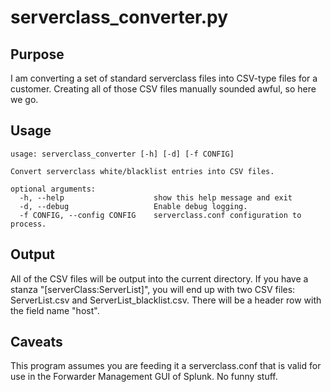 serverclass_converter.py
========================

Purpose
-------

I am converting a set of standard serverclass files into CSV-type files for
a customer. Creating all of those CSV files manually sounded awful, so here
we go.

Usage
-----

    usage: serverclass_converter [-h] [-d] [-f CONFIG]

    Convert serverclass white/blacklist entries into CSV files.

    optional arguments:
      -h, --help                    show this help message and exit
      -d, --debug                   Enable debug logging.
      -f CONFIG, --config CONFIG    serverclass.conf configuration to process.

Output
------

All of the CSV files will be output into the current directory. If you have
a stanza "[serverClass:ServerList]", you will end up with two CSV files:
ServerList.csv and ServerList_blacklist.csv. There will be a header row with
the field name "host". 

Caveats
-------

This program assumes you are feeding it a serverclass.conf that is valid for
use in the Forwarder Management GUI of Splunk. No funny stuff.
